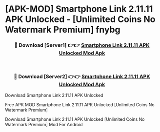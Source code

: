 # [APK-MOD] Smartphone Link 2.11.11 APK Unlocked - [Unlimited Coins No Watermark Premium] fnybg



<div align="center">
<h3>🔴 Download [Server1] 👉👉 <a href="https://momento.my/?title=Smartphone_Link_2.11.11_APK_Unlocked">Smartphone Link 2.11.11 APK Unlocked Mod Apk</a></h3><br>

<h3>🔴 Download [Server2] 👉👉 <a href="https://momento.my/?title=Smartphone_Link_2.11.11_APK_Unlocked">Smartphone Link 2.11.11 APK Unlocked Mod Apk</a></h3>
</div>



Download Smartphone Link 2.11.11 APK Unlocked 

Free APK MOD Smartphone Link 2.11.11 APK Unlocked [Unlimited Coins No Watermark Premium]

Download Smartphone Link 2.11.11 APK Unlocked [Unlimited Coins No Watermark Premium] Mod For Android

